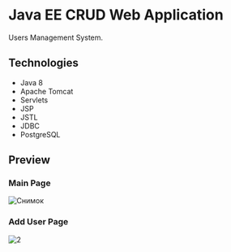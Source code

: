 # Java EE CRUD Web Application
Users Management System.
## Technologies
* Java 8
* Apache Tomcat
* Servlets
* JSP
* JSTL
* JDBC
* PostgreSQL
## Preview
### Main Page
![Снимок](https://user-images.githubusercontent.com/69822603/121803015-26775b00-cc48-11eb-825d-6d6c0bedf691.PNG)
### Add User Page
![2](https://user-images.githubusercontent.com/69822603/121803031-41e26600-cc48-11eb-8328-45af2ab91369.PNG)
